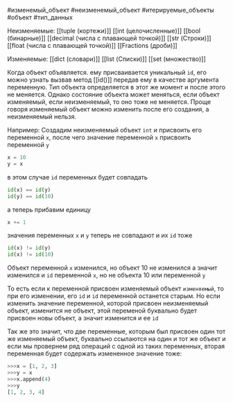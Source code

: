 #изменемый_объект #неизменемый_объект #итерируемые_объекты #объект #тип_данных

Неизменяемые:
[[tuple (кортежи)]]
[[int (целочисленные)]]
[[bool (бинарные)]]
[[decimal (числа с плавающей точкой)]]
[[str (Строки)]]
[[float (числа с плавающей точкой)]]
[[Fractions (дроби)]]

Изменяемые:
[[dict (словари)]]
[[list (Списки)]]
[[set (множество)]]

Когда объект объявляется. ему присваивается уникальный `id`, его можно узнать вызвав метод [[id()]] передав ему в качестве аргумента переменную. Тип объекта определяется в этот же момент и после этого не меняется. Однако состояние объекта может меняться, если объект изменяемый, если неизменяемый, то оно тоже не меняется. Проще говоря изменяемый объект можно изменить после его создания, а неизменяемый нельзя.

Например:
Создадим неизменяемый объект `int`  и присвоить его переменной `x`, после чего значение переменной `x` присвоить переменной `y`
```python
x = 10
y = x
```
в этом случае `id` переменных будет совпадать
```python
id(x) == id(y)
id(y) == id(10)
```
а теперь прибавим единицу
```python
x += 1
```
значения переменных `x` и `y` теперь не совпадают и  их `id` тоже
```python
id(x) != id(y)
id(x) != id(10)
```
Объект переменной `x` изменился, но объект 10 не изменился а значит изменился и `id` переменной `x`, но не объекта 10 или переменной `y`

То есть если к переменной присвоен изменяемый объект `изменяемый`, то при его изменении, его `id` и `id` переменной останется старым. Но если изменить значение переменной, которой присвоен неизменяемый объект, изменится не объект, этой переменой буквально будет присвоен новы объект, а значит изменится и ее `id`

Так же это значит, что две переменные, которым был присвоен один тот же изменяемый объект, буквально ссылаются на один и тот же объект и если мы провернем ряд операций с одной из таких переменных, вторая переменная будет содержать измененное значение тоже:
```python
>>>x = [1, 2, 3]
>>>y = x
>>>x.append(4)
>>>y
[1, 2, 3, 4]
```